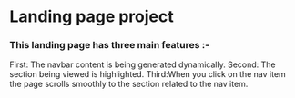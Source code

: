 # Landing page project
 
###  This landing page has three main features :-
First: The navbar content is being generated dynamically.
Second: The section being viewed is highlighted.
Third:When you click on the nav item the page scrolls smoothly to the section related to the nav item.